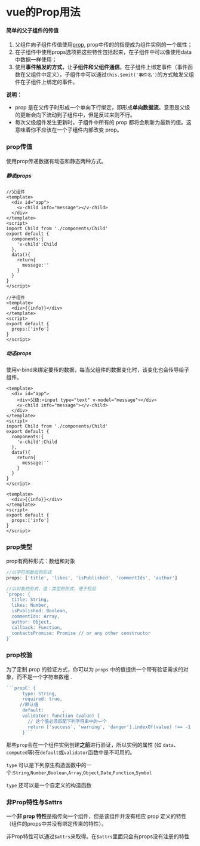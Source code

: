 # vue的Prop用法

#### 简单的父子组件的传值

1.   父组件向子组件传值使用[prop](https://vuejs.bootcss.com/guide/components-props.html),  prop中传的的指便成为组件实例的一个属性；
2. 在子组件中使用props选项把这些特性包括起来，在子组件中可以像使用data中数据一样使用；
3. 使用**事件触发的方式**，让**子组件和父组件通信**。在子组件上绑定事件（事件函数在父组件中定义），子组件中可以通过`this.$emit('事件名')`的方式触发父组件在子组件上绑定的事件。

**说明：** 

- prop 是在父传子时形成一个单向下行绑定，即形成**单向数据流**。意思是父级的更新会向下流动到子组件中，但是反过来则不行。
- 每次父级组件发生更新时，子组件中所有的 prop 都将会刷新为最新的值。这意味着你不应该在一个子组件内部改变 prop。

### prop传值

使用prop传递数据有动态和静态两种方式。

##### 静态props

```vue
//父组件
<template>
  <div id="app">
    <v-child info="message"></v-child>
  </div>
</template>
<script>
import Child from './components/Child'
export default {
  components:{
    'v-child':Child
  },
  data(){
    return{
      message:''
    }
  }
}
</script>
```

```vue
//子组件
<template>
  <div>{{info}}</div>
</template>
<script>
export default {
  props:['info']
}
</script>
```

##### 动态props

使用v-bind来绑定要传的数据，每当父组件的数据变化时，该变化也会传导给子组件。 

```vue
<template>
  <div id="app">
    <div>父级:<input type="text" v-model="message"></div>
    <v-child info="message"></v-child>
  </div>
</template>
<script>
import Child from './components/Child'
export default {
  components:{
    'v-child':Child
  },
  data(){
    return{
      message:''
    }
  }
}
</script>
```

```vue
<template>
  <div>{{info}}</div>
</template>
<script>
export default {
  props:['info']
}
</script>
```

### prop类型

prop有两种形式：数组和对象

```js
//以字符串数组的形式
props: ['title', 'likes', 'isPublished', 'commentIds', 'author']
```

```js
//以对象的形式，值：类型的形式，便于检验
`props: {
  title: String,
  likes: Number,
  isPublished: Boolean,
  commentIds: Array,
  author: Object,
  callback: Function,
  contactsPromise: Promise // or any other constructor
}`
```

### prop校验

 为了定制 prop 的验证方式，你可以为 `props` 中的值提供一个带有验证需求的对象，而不是一个字符串数组 .

>

```js
​```propC: {
      type: String,
      required: true,
     //默认值
      default:       ,
      validator: function (value) {
        // 这个值必须匹配下列字符串中的一个
        return ['success', 'warning', 'danger'].indexOf(value) !== -1
      }```
```

>

那些`prop`会在一个组件实例创建**之前**进行验证，所以实例的属性 (如 `data`、`computed`等)在`default`或`validator`函数中是不可用的。

`type` 可以是下列原生构造函数中的一个:`String`,`Number`,`Boolean`,`Array`,`Object`,`Date`,`Function`,`Symbol`

`type` 还可以是一个自定义的构造函数

### 非Prop特性与$attrs

一个**非 prop 特性**是指传向一个组件，但是该组件并没有相应 prop 定义的特性（组件的props中并没有绑定传来的特性）。

非Prop特性可以通过`$attrs`来取得。在`$attrs`里面只会有props没有注册的特性